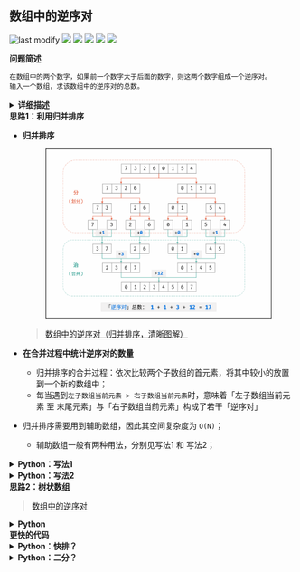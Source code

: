 ## 数组中的逆序对
<!--START_SECTION:badge-->

![last modify](https://img.shields.io/static/v1?label=last%20modify&message=2022-10-14%2014%3A59%3A33&color=yellowgreen&style=flat-square)
[![](https://img.shields.io/static/v1?label=&message=%E5%9B%B0%E9%9A%BE&color=yellow&style=flat-square)](../../../README.md#困难)
[![](https://img.shields.io/static/v1?label=&message=%E5%89%91%E6%8C%87Offer&color=green&style=flat-square)](../../../README.md#剑指offer)
[![](https://img.shields.io/static/v1?label=&message=%E5%88%86%E6%B2%BB&color=blue&style=flat-square)](../../../README.md#分治)
[![](https://img.shields.io/static/v1?label=&message=%E7%BA%BF%E6%AE%B5%E6%A0%91/%E6%A0%91%E7%8A%B6%E6%95%B0%E7%BB%84&color=blue&style=flat-square)](../../../README.md#线段树树状数组)
[![](https://img.shields.io/static/v1?label=&message=%E7%BB%8F%E5%85%B8&color=blue&style=flat-square)](../../../README.md#经典)

<!--END_SECTION:badge-->
<!--info
tags: [分治, 树状数组, 经典]
source: 剑指Offer
level: 困难
number: '5100'
name: 数组中的逆序对
companies: []
-->

<summary><b>问题简述</b></summary>

```txt
在数组中的两个数字，如果前一个数字大于后面的数字，则这两个数字组成一个逆序对。
输入一个数组，求该数组中的逆序对的总数。
```

<details><summary><b>详细描述</b></summary>

```txt
在数组中的两个数字，如果前面一个数字大于后面的数字，则这两个数字组成一个逆序对。输入一个数组，求出这个数组中的逆序对的总数。

示例 1:
    输入: [7,5,6,4]
    输出: 5

限制：
    0 <= 数组长度 <= 50000

来源：力扣（LeetCode）
链接：https://leetcode-cn.com/problems/shu-zu-zhong-de-ni-xu-dui-lcof
著作权归领扣网络所有。商业转载请联系官方授权，非商业转载请注明出处。
```

</details>

<!-- <div align="center"><img src="../../../_assets/xxx.png" height="300" /></div> -->

<summary><b>思路1：利用归并排序</b></summary>

- **归并排序**

    <div align="center"><img src="../../../_assets/剑指Offer_0051_困难_数组中的逆序对.png" height="300" /></div> 

    > [数组中的逆序对（归并排序，清晰图解）](https://leetcode-cn.com/problems/shu-zu-zhong-de-ni-xu-dui-lcof/solution/jian-zhi-offer-51-shu-zu-zhong-de-ni-xu-pvn2h/)

- **在合并过程中统计逆序对的数量**
    - 归并排序的合并过程：依次比较两个子数组的首元素，将其中较小的放置到一个新的数组中；
    - 每当遇到`左子数组当前元素 > 右子数组当前元素`时，意味着「左子数组当前元素 至 末尾元素」与「右子数组当前元素」构成了若干「逆序对」

- 归并排序需要用到辅助数组，因此其空间复杂度为 `O(N)`；
    - 辅助数组一般有两种用法，分别见写法1 和 写法2；

<details><summary><b>Python：写法1</b></summary>

```python
class Solution:
    def reversePairs(self, nums: List[int]) -> int:
        
        # 临时数组 for 归并排序：空间复杂度 O(N)
        tmp = [0] * len(nums)

        def merge(lo, hi):  # 闭区间 [lo, hi]
            if lo >= hi: return 0

            m = (lo + hi) // 2
            ret = merge(lo, m) + merge(m + 1, hi)  # 分治

            # 辅助数组
            tmp[lo: hi + 1] = nums[lo: hi + 1]  # 先复制，再赋值

            l, r = lo, m + 1  # 左右指针
            for i in range(lo, hi + 1):
                # 必须先判断是否越界
                if l == m + 1:  # 左子数组遍历完毕
                    nums[i] = tmp[r]
                    r += 1
                elif r == hi + 1 or tmp[l] <= tmp[r]:  # 右子数组遍历完毕，或 tmp[l] <= tmp[r] 时，即左指针位置小于右指针位置
                    nums[i] = tmp[l]
                    l += 1
                else:  # tmp[l] > tmp[r] 时
                    nums[i] = tmp[r]
                    r += 1
                    ret += m - l + 1  # 累计逆序对数

            return ret

        return merge(0, len(nums) - 1)
```

</details>

<details><summary><b>Python：写法2</b></summary>

```python
class Solution:
    def reversePairs(self, nums: List[int]) -> int:
        
        # 临时数组 for 归并排序：空间复杂度 O(N)
        tmp = [0] * len(nums)

        def merge(lo, hi):  # 闭区间 [lo, hi]
            if lo >= hi: return 0

            m = (lo + hi) // 2
            ret = merge(lo, m) + merge(m + 1, hi)  # 分治

            l, r = lo, m + 1  # 左右指针
            for i in range(lo, hi + 1):
                # 必须先判断是否越界
                if l == m + 1:  # 左子数组遍历完毕
                    tmp[i] = nums[r]
                    r += 1
                elif r == hi + 1 or nums[l] <= nums[r]:  # 右子数组遍历完毕，或 nums[l] <= nums[r]
                    tmp[i] = nums[l]
                    l += 1
                else:  # nums[l] > nums[r]
                    tmp[i] = nums[r]
                    r += 1
                    ret += m - l + 1  # 累计逆序对数

            # 辅助数组
            nums[lo: hi + 1] = tmp[lo: hi + 1]  # 先赋值，再覆盖
            return ret

        return merge(0, len(nums) - 1)
```

</details>


<summary><b>思路2：树状数组</b></summary>

> [数组中的逆序对](https://leetcode-cn.com/problems/shu-zu-zhong-de-ni-xu-dui-lcof/solution/shu-zu-zhong-de-ni-xu-dui-by-leetcode-solution/)

<details><summary><b>Python</b></summary>

```python
class BIT:
    def __init__(self, n):
        self.n = n
        self.tree = [0] * (n + 1)

    @staticmethod
    def lowbit(x):
        return x & (-x)
    
    def query(self, x):
        ret = 0
        while x > 0:
            ret += self.tree[x]
            x -= BIT.lowbit(x)
        return ret

    def update(self, x):
        while x <= self.n:
            self.tree[x] += 1
            x += BIT.lowbit(x)

class Solution:
    def reversePairs(self, nums: List[int]) -> int:
        n = len(nums)

        # 离散化
        tmp = sorted(nums)
        for i in range(n):
            nums[i] = bisect.bisect_left(tmp, nums[i]) + 1

        # 树状数组统计逆序对
        bit = BIT(n)
        ans = 0
        for i in range(n - 1, -1, -1):
            ans += bit.query(nums[i] - 1)
            bit.update(nums[i])
        return ans

```

</details>


<summary><b>更快的代码</b></summary>

<!-- - 利用归并排序求逆序对的核心是，在合并两个有序数组时可以快速累计逆序对数，其实这个过程在快排中也存在； -->

<details><summary><b>Python：快排？</b></summary>

```python
class Solution:
    def reversePairs(self, nums: List[int]) -> int:
        if len(nums) <= 1: return 0

        more, less = [], []
        count = 0
        center_count = 0
        center = random.choice(nums)
        for i in nums:
            if i > center:
                more.append(i)
            elif i == center:
                center_count += 1
                count += len(more)
            else:
                count += center_count
                count += len(more)
                less.append(i)
        count += self.reversePairs(more) + self.reversePairs(less)
        return count
```

</details>

<details><summary><b>Python：二分？</b></summary>

```python
class Solution:
    def reversePairs(self, nums: List[int]) -> int:
        tmp = []
        ret = 0
        for num in nums[::-1]:
            cur = bisect_left(tmp, num)
            ret += cur

            tmp[cur:cur] = [num]  # 用这句是 732ms
            # tmp.insert(cur, num)  # 用这句是 1624ms

        return ret
```

</details>